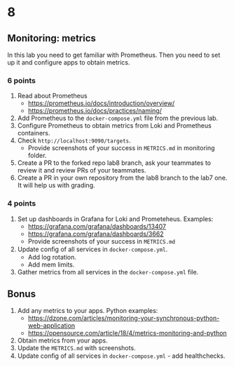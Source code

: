 # 8

## Monitoring: metrics

In this lab you need to get familiar with Prometheus. Then you need to set up it and configure apps to obtain metrics.

### 6 points

1. Read about Prometheus
   * https://prometheus.io/docs/introduction/overview/
   * https://prometheus.io/docs/practices/naming/
2. Add Prometheus to the `docker-compose.yml` file from the previous lab.
3. Configure Prometheus to obtain metrics from Loki and Prometheus containers.
4. Check `http://localhost:9090/targets`.
   * Provide screenshots of your success in `METRICS.md` in monitoring folder.
5. Create a PR to the forked repo lab8 branch, ask your teammates to review it and review PRs of your teammates.
6. Create a PR in your own repository from the lab8 branch to the lab7 one. It will help us with grading.

### 4 points

1. Set up dashboards in Grafana for Loki and Prometeheus. Examples:
   * https://grafana.com/grafana/dashboards/13407
   * https://grafana.com/grafana/dashboards/3662
   * Provide screenshots of your success in `METRICS.md`
2. Update conﬁg of all services in `docker-compose.yml`.
   * Add log rotation.
   * Add mem limits.
3. Gather metrics from all services in the `docker-compose.yml` file.

## Bonus

1. Add any metrics to your apps. Python examples:
   * https://dzone.com/articles/monitoring-your-synchronous-python-web-application
   * https://opensource.com/article/18/4/metrics-monitoring-and-python
2. Obtain metrics from your apps.
3. Update the `METRICS.md` with screenshots.
4. Update conﬁg of all services in `docker-compose.yml` - add healthchecks.